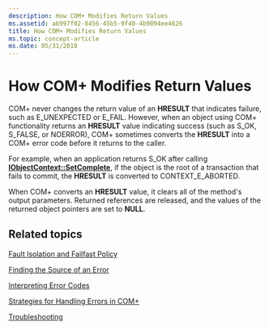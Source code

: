 ```yaml
---
description: How COM+ Modifies Return Values
ms.assetid: a6997f02-8456-45b5-9f40-4b9094ee4626
title: How COM+ Modifies Return Values
ms.topic: concept-article
ms.date: 05/31/2018
---
```


# How COM+ Modifies Return Values

COM+ never changes the return value of an **HRESULT** that indicates failure, such as E\_UNEXPECTED or E\_FAIL. However, when an object using COM+ functionality returns an **HRESULT** value indicating success (such as S\_OK, S\_FALSE, or NOERROR), COM+ sometimes converts the **HRESULT** into a COM+ error code before it returns to the caller.

For example, when an application returns S\_OK after calling [**IObjectContext::SetComplete**](/windows/desktop/api/ComSvcs/nf-comsvcs-iobjectcontext-setcomplete), if the object is the root of a transaction that fails to commit, the **HRESULT** is converted to CONTEXT\_E\_ABORTED.

When COM+ converts an **HRESULT** value, it clears all of the method's output parameters. Returned references are released, and the values of the returned object pointers are set to **NULL**.

## Related topics

<dl> <dt>

[Fault Isolation and Failfast Policy](fault-isolation-and-failfast-policy.md)
</dt> <dt>

[Finding the Source of an Error](finding-the-source-of-an-error.md)
</dt> <dt>

[Interpreting Error Codes](interpreting-error-codes.md)
</dt> <dt>

[Strategies for Handling Errors in COM+](strategies-for-handling-errors-in-com-.md)
</dt> <dt>

[Troubleshooting](troubleshooting-the-com--crm.md)
</dt> </dl>

 

 



